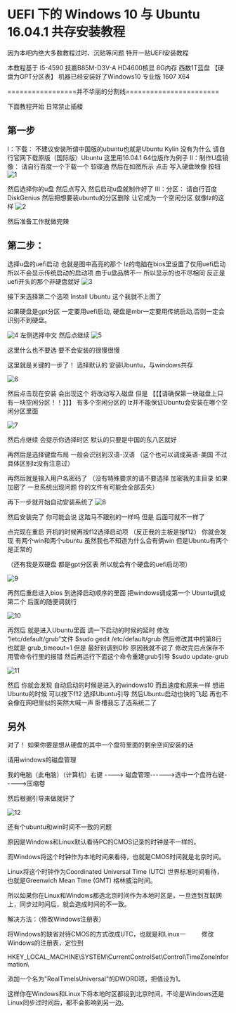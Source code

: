 # UEFI 下的 Windows 10 与 Ubuntu 16.04.1 共存安装教程

因为本吧内绝大多数教程过时、沉贴等问题
特开一贴UEFI安装教程


本教程基于
I5-4590
技嘉B85M-D3V-A
HD4600核显
8G内存
西数1T蓝盘 【硬盘为GPT分区表】
机器已经安装好了Windows10 专业版 1607 X64


=================并不华丽的分割线=======================


下面教程开始
日常禁止插楼

## 第一步
Ⅰ：下载：
不建议安装所谓中国版的ubuntu也就是Ubuntu Kylin
没有为什么
请自行官网下载原版（国际版）Ubuntu
这里用16.04.1 64位版作为例子
Ⅱ：制作U盘镜像：
请自行百度一个下载一个 软碟通
然后在如图所示 点击 写入硬盘映像 按钮
![1](https://raw.githubusercontent.com/UbuntuBar/userguide/master/image/UEFI下Win10-Ubuntu双系统共存教程/1.jpg)

然后选择你的u盘 然后点写入
然后启动u盘就制作好了
Ⅲ：分区：
请自行百度 DiskGenius
然后把想要装ubuntu的分区删除 让它成为一个空闲分区 就像lz的这样
![2](https://raw.githubusercontent.com/UbuntuBar/userguide/master/image/UEFI下Win10-Ubuntu双系统共存教程/2.jpg)

然后准备工作就做完辣

## 第二步：
选择u盘的uefi启动 也就是图中高亮的那个
lz的电脑在bios里设置了仅用uefi启动 所以不会显示传统启动的启动项
由于u盘品牌不一 所以显示的也不尽相同 反正是uefi开头的那个非硬盘就好
![3](https://raw.githubusercontent.com/UbuntuBar/userguide/master/image/UEFI下Win10-Ubuntu双系统共存教程/3.jpg)

接下来选择第二个选项
Install Ubuntu
这个我就不上图了

如果硬盘是gpt分区 一定要用uefi启动, 硬盘是mbr一定要用传统启动,否则一定会识别不到硬盘。

![4](https://raw.githubusercontent.com/UbuntuBar/userguide/master/image/UEFI下Win10-Ubuntu双系统共存教程/4.jpg)
左侧选择中文
然后点继续
![5](https://raw.githubusercontent.com/UbuntuBar/userguide/master/image/UEFI下Win10-Ubuntu双系统共存教程/5.jpg)

这里什么也不要选 要不会安装的很慢很慢

这里就是关键的一步了！
选择默认的 安装Ubuntu，与windows共存

![6](https://raw.githubusercontent.com/UbuntuBar/userguide/master/image/UEFI下Win10-Ubuntu双系统共存教程/6.jpg)

然后点击现在安装 会出现这个 将改动写入磁盘 但是
【【【请确保第一块磁盘上只有一块空闲分区！！】】】
有多个空闲分区的 lz并不能保证Ubuntu会安装在哪个空闲分区里面

![7](https://raw.githubusercontent.com/UbuntuBar/userguide/master/image/UEFI下Win10-Ubuntu双系统共存教程/7.jpg)

然后点继续
会提示你选择时区
默认的只要是中国的东八区就好

再然后是选择键盘布局
一般会识别到汉语-汉语
（这个也可以调成英语-美国 不过具体区别lz没有注意过）

再然后就是输入用户名密码了
（没有特殊要求的请不要选择 加密我的主目录 如果加密了 一旦系统出现问题 你的文件有可能会全部丢失）

再下一步就开始自动安装系统了
![8](https://raw.githubusercontent.com/UbuntuBar/userguide/master/image/UEFI下Win10-Ubuntu双系统共存教程/8.jpg)

然后安装完了
你可能会说
这踏马不跟别的一样吗
但是
后面可就不一样了

点完现在重启
开机的时候再按f12选择启动项
（反正我的主板是按f12）
你就会发现
有两个win和两个ubuntu
虽然我也不知道为什么会有俩win 但是Ubuntu有两个是正常的

（还有我是双硬盘 都是gpt分区表 所以就会有个硬盘的uefi启动项）

![9](https://raw.githubusercontent.com/UbuntuBar/userguide/master/image/UEFI下Win10-Ubuntu双系统共存教程/9.jpg)

再然后重启进入bios
到选择启动顺序的里面
把windows调成第一个
Ubuntu调成第二个
后面的随便调就行

![10](https://raw.githubusercontent.com/UbuntuBar/userguide/master/image/UEFI下Win10-Ubuntu双系统共存教程/10.jpg)

再然后 就是进入Ubuntu里面 调一下启动的时候的延时
修改 ”/etc/default/grub”文件
$sudo gedit /etc/default/grub
然后修改其中的第8行 也就是
grub_timeout=1
但是 最好别调到0秒 原因我就不说了
修改完后点保存不用管命令行里的报错
然后再运行下面这个命令重建grub引导
$sudo update-grub

![11](https://raw.githubusercontent.com/UbuntuBar/userguide/master/image/UEFI下Win10-Ubuntu双系统共存教程/11.jpg)

然后 你就会发现
自动启动的时候是进入的windows10
而且速度和原来一样
想进Ubuntu的时候 可以按下f12 选择Ubuntu引导
然后Ubuntu启动也快的飞起
再也不会像在网吧里似的突然大喊一声
卧槽我忘了选系统二了

## 另外
对了！ 如果你要是想从硬盘的其中一个盘符里面的剩余空间安装的话

请用windows的磁盘管理

我的电脑（此电脑）（计算机）右键 ----> 磁盘管理------>选中一个盘符右键----->压缩卷

然后根据引导来做就好了

![12](https://raw.githubusercontent.com/UbuntuBar/userguide/master/image/UEFI下Win10-Ubuntu双系统共存教程/12.jpg)

还有个ubuntu和win时间不一致的问题

原因是Windows和Linux默认看待PC的CMOS记录的时钟是不一样的。

而Windows将这个时钟作为本地时间来看待，也就是CMOS时间就是北京时间。

Linux将这个时钟作为Coordinated Universal Time (UTC) 世界标准时间看待，也就是Greenwich Mean Time (GMT) 格林威治时间。

所以如果你在Linux和Windows都选北京时间作为本地时区是，一旦连到互联网上，同步过时间后，就会造成时间的不一致。


解决方法：（修改Windows注册表）

将Windows的缺省对待CMOS的方式改成UTC，也就是和Linux一
　　
修改Windows的注册表，定位到

HKEY_LOCAL_MACHINE\SYSTEM\CurrentControlSet\Control\TimeZoneInformation\

添加一个名为"RealTimeIsUniversal"的DWORD项，把值设为1。

这样你在Windows和Linux下将本地时区都设到北京时间，不论是Windows还是Linux同步过时间后，都不会影响到另一边。
